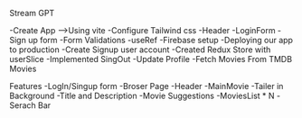 Stream GPT

-Create App -->Using vite 
-Configure Tailwind css 
-Header
-LoginForm
-Sign up form
-Form Validations
-useRef
-Firebase setup
-Deploying our app to production
-Create Signup user account
-Created Redux Store with userSlice
-Implemented SingOut 
-Update Profile
-Fetch Movies From TMDB Movies

Features
-LogIn/Singup form
-Broser Page
-Header
-MainMovie
    -Tailer in Background
    -Title and Description
    -Movie Suggestions
    -MoviesList * N
    -Serach Bar
    